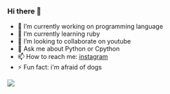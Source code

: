 ### Hi there 👋



- 🔭 I’m currently working on programming language
- 🌱 I’m currently learning ruby
- 👯 I’m looking to collaborate on youtube
- 💬 Ask me about Python or Cpython
- 📫 How to reach me: [instagram](https://www.instagram.com/mehemmedaliyevsoftware/) 
- ⚡ Fun fact: i'm afraid of dogs

<img src= "https://github-readme-stats.vercel.app/api?username=MMX0194&&show_icons=true&title_color=ffffff&icon_color=bb2acf&text_color=daf7dc&bg_color=191919">
